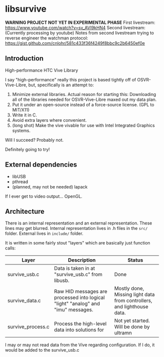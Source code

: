 # libsurvive

**WARNING PROJECT NOT YET IN EXPERIMENTAL PHASE**
First livestream: https://www.youtube.com/watch?v=sv_AVI9kHN4
Second livestream: (Currently processing by youtube)
Notes from second livestream trying to reverse engineer the watchman protocol: https://gist.github.com/cnlohr/581c433f36f4249f8bbc9c2b6450ef0e



## Introduction
High-performance HTC Vive Library

I say "high-performance" really this project is based tightly off of OSVR-Vive-Libre, but, specifically is an attempt to:

1. Minimize external libraries.  Actual reason for starting this: Downloading all of the libraries needed for OSVR-Vive-Libre maxed out my data plan.
2. Put it under an open-source instead of a force-source license.  (GPL to MIT/X11)
3. Write it in C.
4. Avoid extra layers where convenient.
5. (long shot) Make the vive vivable for use with Intel Integrated Graphics systems.


Will I succeed?  Probably not.

Definitely going to try!


## External dependencies

* libUSB
* pthread
* (planned, may not be needed) lapack

If I ever get to video output... OpenGL.

## Architecture

There is an internal representation and an external representation.  These lines may get blurred.  Internal representation lives in .h files in the ```src/``` folder. External lives in ```include/``` folder.  

It is written in some fairly stout "layers" which are basically just function calls:

|  Layer | Description | Status |
| ------- | ------------- | -------- |
| survive_usb.c | Data is taken in at "survive_usb.c" from libusb. | Done |
| survive_data.c | Raw HID messages are processed into logical "light" "analog" and "imu" messages. | Mostly done, Missing light data from controllers, and lighthouse data. |
| survive_process.c | Process the high-level data into solutions for | Not yet started.  Will be done by ultramn |

I may or may not read data from the Vive regarding configuration.  If I do, it would be added to the survive_usb.c






